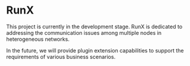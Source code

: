 # RunX
  This project is currently in the development stage. RunX is dedicated to addressing the communication issues among multiple nodes in heterogeneous networks.

  In the future, we will provide plugin extension capabilities to support the requirements of various business scenarios.
